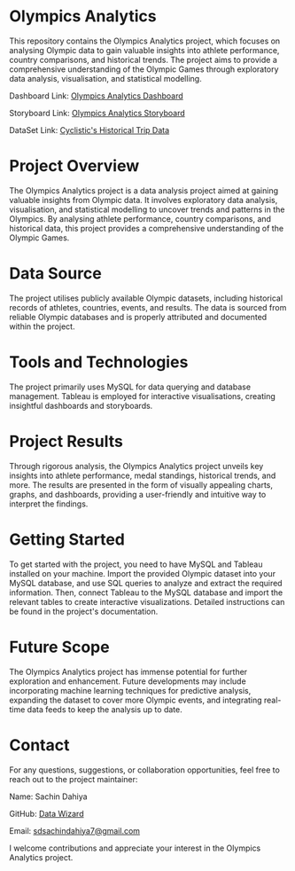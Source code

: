 # Olympics Analytics
This repository contains the Olympics Analytics project, which focuses on analysing Olympic data to gain valuable insights into athlete performance, country comparisons, and historical trends. The project aims to provide a comprehensive understanding of the Olympic Games through exploratory data analysis, visualisation, and statistical modelling.

Dashboard Link: [Olympics Analytics Dashboard](https://public.tableau.com/app/profile/sachin.dahiya/viz/OlympicsAnalyticsDashboard/OlympicsAnalyticsDashboard)

Storyboard Link: [Olympics Analytics Storyboard](https://public.tableau.com/app/profile/sachin.dahiya/viz/OlympicsAnalyticsStory/OlympicsAnalyticsStory)

DataSet Link: [Cyclistic's Historical Trip Data](https://www.kaggle.com/datasets/heesoo37/120-years-of-olympic-history-athletes-and-results)

# Project Overview
The Olympics Analytics project is a data analysis project aimed at gaining valuable insights from Olympic data. It involves exploratory data analysis, visualisation, and statistical modelling to uncover trends and patterns in the Olympics. By analysing athlete performance, country comparisons, and historical data, this project provides a comprehensive understanding of the Olympic Games.

# Data Source
The project utilises publicly available Olympic datasets, including historical records of athletes, countries, events, and results. The data is sourced from reliable Olympic databases and is properly attributed and documented within the project.

# Tools and Technologies
The project primarily uses MySQL for data querying and database management. Tableau is employed for interactive visualisations, creating insightful dashboards and storyboards.

# Project Results
Through rigorous analysis, the Olympics Analytics project unveils key insights into athlete performance, medal standings, historical trends, and more. The results are presented in the form of visually appealing charts, graphs, and dashboards, providing a user-friendly and intuitive way to interpret the findings.

# Getting Started
To get started with the project, you need to have MySQL and Tableau installed on your machine. Import the provided Olympic dataset into your MySQL database, and use SQL queries to analyze and extract the required information. Then, connect Tableau to the MySQL database and import the relevant tables to create interactive visualizations. Detailed instructions can be found in the project's documentation.

# Future Scope
The Olympics Analytics project has immense potential for further exploration and enhancement. Future developments may include incorporating machine learning techniques for predictive analysis, expanding the dataset to cover more Olympic events, and integrating real-time data feeds to keep the analysis up to date.

# Contact
For any questions, suggestions, or collaboration opportunities, feel free to reach out to the project maintainer:

Name: Sachin Dahiya 

GitHub: [Data Wizard](https://github.com/SachinDahiya-DataWizard)

Email: sdsachindahiya7@gmail.com

I welcome contributions and appreciate your interest in the Olympics Analytics project.
